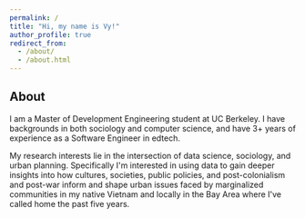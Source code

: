 ```yaml
---
permalink: /
title: "Hi, my name is Vy!"
author_profile: true
redirect_from: 
  - /about/
  - /about.html
---
```


## About

I am a Master of Development Engineering student at UC Berkeley. I have backgrounds in both sociology and computer science, and have 3+ years of experience as a Software Engineer in edtech. 

My research interests lie in the intersection of data science, sociology, and urban planning. Specifically I'm interested in using data to gain deeper insights into how cultures, societies, public policies, and post-colonialism and post-war inform and shape urban issues faced by marginalized communities in my native Vietnam and locally in the Bay Area where I've called home the past five years.
